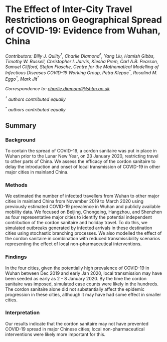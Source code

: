 
# The Effect of Inter-City Travel Restrictions on Geographical Spread of COVID-19: Evidence from Wuhan, China

*Contributors: Billy J. Quilty<sup>†</sup>, Charlie Diamond<sup>†</sup>, Yang Liu, Hamish Gibbs, Timothy W. Russell, Christopher I. Jarvis, Kiesha Prem, Carl A.B. Pearson, Samuel Clifford, Stefan Flasche, Centre for the Mathematical Modelling of Infectious Diseases COVID-19 Working Group, Petra Klepac<sup>^</sup>, Rosalind M. Eggo<sup>^</sup>, Mark Jit<sup>^</sup>*
  
  *Correspondence to: charlie.diamond@lshtm.ac.uk* 
  
  *<sup>†</sup> authors contributed equally* 
  
  *<sup>^</sup> authors contributed equally*

## Summary  

### Background

To contain the spread of COVID-19, a cordon sanitaire was put in place in Wuhan prior to the Lunar New Year, on 23 January 2020, restricting travel to other parts of China. We assess the efficacy of the cordon sanitaire to delay the introduction and onset of local transmission of COVID-19 in other major cities in mainland China.

### Methods

We estimated the number of infected travellers from Wuhan to other major cities in mainland China from November 2019 to March 2020 using previously estimated COVID-19 prevalence in Wuhan and publicly available mobility data. We focused on Beijing, Chongqing, Hangzhou, and Shenzhen as four representative major cities to identify the potential independent contribution of the cordon sanitaire and holiday travel. To do this, we simulated outbreaks generated by infected arrivals in these destination cities using stochastic branching processes. We also modelled the effect of the cordon sanitaire in combination with reduced transmissibility scenarios representing the effect of local non-pharmaceutical interventions.

### Findings

In the four cities, given the potentially high prevalence of COVID-19 in Wuhan between Dec 2019 and early Jan 2020, local transmission may have been seeded as early as 2 - 8 January 2020. By the time the cordon sanitaire was imposed, simulated case counts were likely in the hundreds. The cordon sanitaire alone did not substantially affect the epidemic progression in these cities, although it may have had some effect in smaller cities.

### Interpretation

Our results indicate that the cordon sanitaire may not have prevented COVID-19 spread in major Chinese cities; local non-pharmaceutical interventions were likely more important for this.